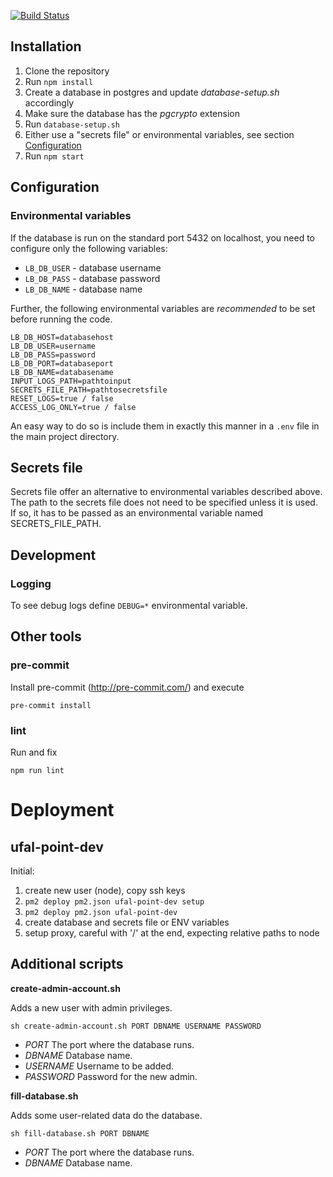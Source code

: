 [![Build Status](https://travis-ci.org/ufal/lindat-billing.svg?branch=master)](https://travis-ci.org/ufal/lindat-billing)

## Installation

1. Clone the repository
2. Run ```npm install```
3. Create a database in postgres and update *database-setup.sh* accordingly
4. Make sure the database has the *pgcrypto* extension
5. Run ```database-setup.sh```
6. Either use a "secrets file" or environmental variables, see section [Configuration](#Configuration)
6. Run ```npm start```


## Configuration

### Environmental variables

If the database is run on the standard port 5432 on localhost, you 
need to configure only the following variables:

* ```LB_DB_USER``` - database username 
* ```LB_DB_PASS``` - database password 
* ```LB_DB_NAME``` - database name 

Further, the following environmental variables are *recommended* to be set before running the code.

```
LB_DB_HOST=databasehost
LB_DB_USER=username
LB_DB_PASS=password
LB_DB_PORT=databaseport
LB_DB_NAME=databasename
INPUT_LOGS_PATH=pathtoinput
SECRETS_FILE_PATH=pathtosecretsfile
RESET_LOGS=true / false
ACCESS_LOG_ONLY=true / false
```

An easy way to do so is include them in exactly this manner in a `.env` file in the main project directory.

## Secrets file

Secrets file offer an alternative to environmental variables described above. The path to the secrets file does not need to be specified unless it is used. If so, it has to be passed as an environmental variable named SECRETS_FILE_PATH.

## Development

### Logging

To see debug logs define ```DEBUG=*``` environmental variable.



## Other tools

### pre-commit

Install pre-commit (http://pre-commit.com/) and execute
```
pre-commit install
```

### lint

Run and fix
```
npm run lint
```

# Deployment

## ufal-point-dev

Initial:
1. create new user (node), copy ssh keys
2. ``` pm2 deploy pm2.json ufal-point-dev setup ```
3. ``` pm2 deploy pm2.json ufal-point-dev ```
4. create database and secrets file or ENV variables
5. setup proxy, careful with '/' at the end, expecting relative paths to node


## Additional scripts

**create-admin-account.sh**

Adds a new user with admin privileges.
```
sh create-admin-account.sh PORT DBNAME USERNAME PASSWORD
```
- _PORT_ The port where the database runs.
- _DBNAME_ Database name.
- _USERNAME_ Username to be added.
- _PASSWORD_ Password for the new admin.

**fill-database.sh**

Adds some user-related data do the database.
```
sh fill-database.sh PORT DBNAME
```
- _PORT_ The port where the database runs.
- _DBNAME_ Database name.
